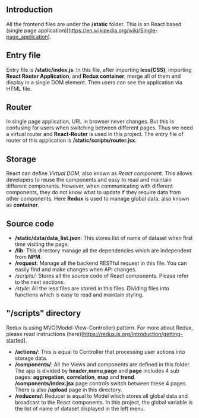 ## Introduction
All the frontend files are under the **/static** folder. This is an React based (single page application)[https://en.wikipedia.org/wiki/Single-page_application].

## Entry file
Entry file is **/static/index.js**. In this file, after importing **less(CSS)**, importing **React Router Application**, and **Redux container**, merge all of them and display in a single DOM element. Then users can see the application via HTML file.

## Router
In single page application, URL in browser never changes. But this is confusing for users when switching between different pages. Thus we need a virtual router and **React-Router** is used in this project. The entry file of router of this application is **/static/scripts/router.jsx**.

## Storage
React can define *Virtual DOM*, also known as *React component*. This allows developers to reuse the components and easy to read and maintain different components. However, when communicating with different components, they do not know what to update if they require data from other components. Here **Redux** is used to manage global data, also known as **container**.

## Source code
- **/static/data/data_list.json**: This stores list of name of dataset when first time visiting the page.
- **/lib**: This directory manage all the dependencies which are independent from **NPM**.
- **/request**: Manage all the backend RESTful request in this file. You can easily find and make changes when API changes.
- */scripts/*: Stores all the source code of React components. Please refer to the next sections.
- */style*: All the less files are stored in this files. Dividing files into functions which is easy to read and maintain styling.

## "/scripts" directory
Redux is using MVC(Model-View-Controller) pattern. For more about Redux, please read instructions (here)[https://redux.js.org/introduction/getting-started].
- **/actions/**: This is equal to Controller that processing user actions into storage data.
- **/components/**: All the Views and components are defined in this folder. The app is divided by **header**,**menu**,**page** and **page** includes 4 sub pages: **aggregation**, **correlation**, **map** and **trend**. **/components/index.jsx** page controls switch between these 4 pages. There is also **/upload** page in this directory.
- **/reducers/**: Reducer is equal to Model which stores all global data and broadcast to the React components. In this project, the global variable is the list of name of dataset displayed in the left menu.
